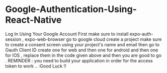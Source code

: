 # Google-Authentication-Using-React-Native
Log In Using Your Google Account 
First make sure to install expo-auth-session , expo-web-browser 
go to google cloud create a project make sure to create a consent screen using your project's name and email 
then go to Oauth Client ID create one for web and then one for android and then one for IOS , replace them in the code given above and then you are good to go .
REMINDER : you need to build your application in order for the access token to work  .. :Good Luck !!

